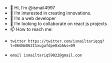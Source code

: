 - 👋 Hi, I’m @ismail4997
- 👀 I’m interested in creating innovations.
- 🌱 I’m a web developer
- 💞️ I’m looking to collaborate on react js projects
- 📫 How to reach me:
-     twitter https://twitter.com/ismailtariqqq?t=06GNmO62I1xugufdpe0xbA&s=09   
-     email ismailtariq59022@gmail.com     

<!---
ismail4997/ismail4997 is a ✨ special ✨ repository because its `README.md` (this file) appears on your GitHub profile.
You can click the Preview link to take a look at your changes.
--->
